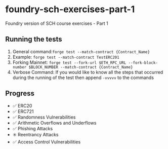 # foundry-sch-exercises-part-1

Foundry version of SCH course exercises - Part 1

## Running the tests

1. General command:`forge test --match-contract {Contract_Name}`
2. Example: `forge test --match-contract TestERC201`
3. Forking Mainnet:
   `forge test --fork-url $ETH_RPC_URL --fork-block-number $BLOCK_NUMBER --match-contract {Contract_Name}`
4. Verbose Command: If you would like to know all the steps that occurred during the running of the test then append `-vvvvv` to the commands

## Progress

- :white_check_mark: ERC20
- :white_check_mark: ERC721
- :white_check_mark: Randomness Vulnerabilities
- :white_check_mark: Arithmetic Overflows and Underflows
- :white_check_mark: Phishing Attacks
- :eight_spoked_asterisk: Reentrancy Attacks
- :white_check_mark: Access Control Vulnerabilities
